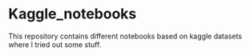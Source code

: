 # Kaggle_notebooks

This repository contains different notebooks based on kaggle datasets where I tried out some stuff.
